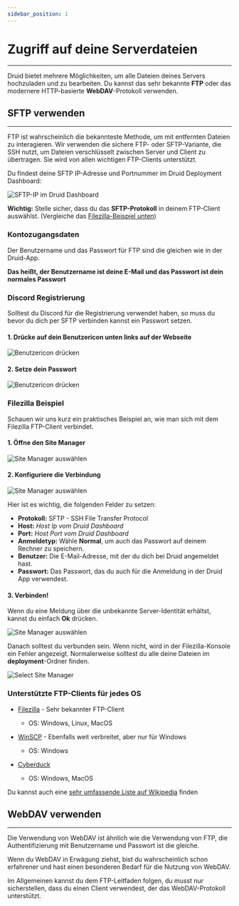 ```yaml
---
sidebar_position: 1
---
```


# Zugriff auf deine Serverdateien

---

Druid bietet mehrere Möglichkeiten, um alle Dateien deines Servers hochzuladen und zu bearbeiten. Du kannst das sehr bekannte **FTP** oder das modernere HTTP-basierte **WebDAV**-Protokoll verwenden.

## SFTP verwenden

---

FTP ist wahrscheinlich die bekannteste Methode, um mit entfernten Dateien zu interagieren. Wir verwenden die sichere FTP- oder SFTP-Variante, die SSH nutzt, um Dateien verschlüsselt zwischen Server und Client zu übertragen. Sie wird von allen wichtigen FTP-Clients unterstützt.

Du findest deine SFTP IP-Adresse und Portnummer im Druid Deployment Dashboard:

![SFTP-IP im Druid Dashboard](/img/sftp-ip.png)

**Wichtig:** Stelle sicher, dass du das **SFTP-Protokoll** in deinem FTP-Client auswählst. (Vergleiche das [Filezilla-Beispiel unten](#filezilla-beispiel))

### Kontozugangsdaten

Der Benutzername und das Passwort für FTP sind die gleichen wie in der Druid-App. 

**Das heißt, der Benutzername ist deine E-Mail und das Passwort ist dein normales Passwort**

### Discord Registrierung
Solltest du Discord für die Registrierung verwendet haben, so muss du bevor du dich per SFTP verbinden kannst ein Passwort setzen.

#### 1. Drücke auf dein Benutzericon unten links auf der Webseite 

![Benutzericon drücken](/img/filezilla/reg_discord.png)

#### 2. Setze dein Passwort

![Benutzericon drücken](/img/filezilla/set_password.png)


### Filezilla Beispiel

Schauen wir uns kurz ein praktisches Beispiel an, wie man sich mit dem Filezilla FTP-Client verbindet.

#### 1. Öffne den Site Manager

![Site Manager auswählen](/img/filezilla/1-site-manager.png)

#### 2. Konfiguriere die Verbindung

![Site Manager auswählen](/img/filezilla/2-site-manager-config.png)

Hier ist es wichtig, die folgenden Felder zu setzen:

- **Protokoll:** SFTP - SSH File Transfer Protocol
- **Host:** _Host Ip vom Druid Dashboard_
- **Port:** _Host Port vom Druid Dashboard_
- **Anmeldetyp:** Wähle **Normal**, um auch das Passwort auf deinem Rechner zu speichern.
- **Benutzer:** Die E-Mail-Adresse, mit der du dich bei Druid angemeldet hast.
- **Passwort:** Das Passwort, das du auch für die Anmeldung in der Druid App verwendest.

#### 3. Verbinden!

Wenn du eine Meldung über die unbekannte Server-Identität erhältst, kannst du einfach **Ok** drücken.

![Site Manager auswählen](/img/filezilla/4-cert.png)

Danach solltest du verbunden sein. Wenn nicht, wird in der Filezilla-Konsole ein Fehler angezeigt.
Normalerweise solltest du alle deine Dateien im **deployment**-Ordner finden.

![Select Site Manager](/img/filezilla/5-connected.png)

### Unterstützte FTP-Clients für jedes OS

- [Filezilla](https://filezilla-project.org/download.php?type=client) - Sehr bekannter FTP-Client

  - OS: Windows, Linux, MacOS

- [WinSCP](https://winscp.net/eng/downloads.php) - Ebenfalls weit verbreitet, aber nur für Windows

  - OS: Windows

- [Cyberduck](https://cyberduck.io/download/)

  - OS: Windows, MacOS

Du kannst auch eine [sehr umfassende Liste auf Wikipedia](https://en.wikipedia.org/wiki/Comparison_of_FTP_client_software#Operating_system_support) finden

## WebDAV verwenden

---

Die Verwendung von WebDAV ist ähnlich wie die Verwendung von FTP, die Authentifizierung mit Benutzername und Passwort ist die gleiche.

Wenn du WebDAV in Erwägung ziehst, bist du wahrscheinlich schon erfahrener und hast einen besonderen Bedarf für die Nutzung von WebDAV.

Im Allgemeinen kannst du dem FTP-Leitfaden folgen, du musst nur sicherstellen, dass du einen Client verwendest, der das WebDAV-Protokoll unterstützt.
